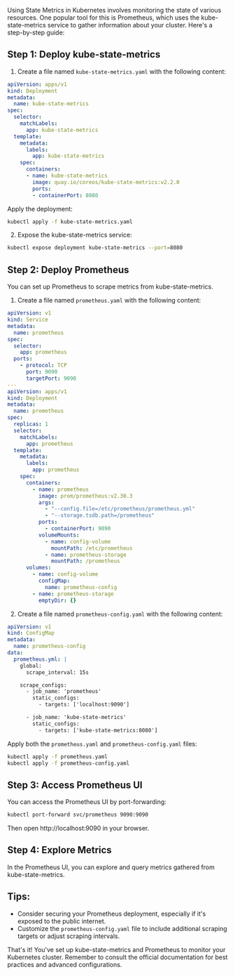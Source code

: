 Using State Metrics in Kubernetes involves monitoring the state of various resources. One popular tool for this is Prometheus, which uses the kube-state-metrics service to gather information about your cluster. Here's a step-by-step guide:

## Step 1: Deploy kube-state-metrics

1. Create a file named `kube-state-metrics.yaml` with the following content:

```yaml
apiVersion: apps/v1
kind: Deployment
metadata:
  name: kube-state-metrics
spec:
  selector:
    matchLabels:
      app: kube-state-metrics
  template:
    metadata:
      labels:
        app: kube-state-metrics
    spec:
      containers:
      - name: kube-state-metrics
        image: quay.io/coreos/kube-state-metrics:v2.2.0
        ports:
        - containerPort: 8080
```

Apply the deployment:

```bash
kubectl apply -f kube-state-metrics.yaml
```

2. Expose the kube-state-metrics service:

```bash
kubectl expose deployment kube-state-metrics --port=8080
```

## Step 2: Deploy Prometheus

You can set up Prometheus to scrape metrics from kube-state-metrics.

1. Create a file named `prometheus.yaml` with the following content:

```yaml
apiVersion: v1
kind: Service
metadata:
  name: prometheus
spec:
  selector:
    app: prometheus
  ports:
    - protocol: TCP
      port: 9090
      targetPort: 9090
---
apiVersion: apps/v1
kind: Deployment
metadata:
  name: prometheus
spec:
  replicas: 1
  selector:
    matchLabels:
      app: prometheus
  template:
    metadata:
      labels:
        app: prometheus
    spec:
      containers:
        - name: prometheus
          image: prom/prometheus:v2.30.3
          args:
            - "--config.file=/etc/prometheus/prometheus.yml"
            - "--storage.tsdb.path=/prometheus"
          ports:
            - containerPort: 9090
          volumeMounts:
            - name: config-volume
              mountPath: /etc/prometheus
            - name: prometheus-storage
              mountPath: /prometheus
      volumes:
        - name: config-volume
          configMap:
            name: prometheus-config
        - name: prometheus-storage
          emptyDir: {}
```

2. Create a file named `prometheus-config.yaml` with the following content:

```yaml
apiVersion: v1
kind: ConfigMap
metadata:
  name: prometheus-config
data:
  prometheus.yml: |
    global:
      scrape_interval: 15s

    scrape_configs:
      - job_name: 'prometheus'
        static_configs:
          - targets: ['localhost:9090']

      - job_name: 'kube-state-metrics'
        static_configs:
          - targets: ['kube-state-metrics:8080']
```

Apply both the `prometheus.yaml` and `prometheus-config.yaml` files:

```bash
kubectl apply -f prometheus.yaml
kubectl apply -f prometheus-config.yaml
```

## Step 3: Access Prometheus UI

You can access the Prometheus UI by port-forwarding:

```bash
kubectl port-forward svc/prometheus 9090:9090
```

Then open http://localhost:9090 in your browser.

## Step 4: Explore Metrics

In the Prometheus UI, you can explore and query metrics gathered from kube-state-metrics.

## Tips:

- Consider securing your Prometheus deployment, especially if it's exposed to the public internet.
- Customize the `prometheus-config.yaml` file to include additional scraping targets or adjust scraping intervals.

That's it! You've set up kube-state-metrics and Prometheus to monitor your Kubernetes cluster. Remember to consult the official documentation for best practices and advanced configurations.
